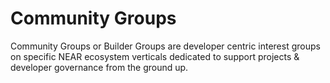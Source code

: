 # Community Groups
Community Groups or Builder Groups are developer centric interest groups on specific NEAR ecosystem verticals dedicated to support projects &amp; developer governance from the ground up. 



